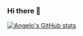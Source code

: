 ### Hi there 👋

<!--
**AngeloGSilva/AngeloGSilva** is a ✨ _special_ ✨ repository because its `README.md` (this file) appears on your GitHub profile.

Here are some ideas to get you started:

- 🔭 I’m currently working on ...
- 🌱 I’m currently learning ...
- 👯 I’m looking to collaborate on ...
- 🤔 I’m looking for help with ...
- 💬 Ask me about ...
- 📫 How to reach me: ...
- 😄 Pronouns: ...
- ⚡ Fun fact: ...
-->

[![Angelo's GitHub stats](https://github-readme-stats.vercel.app/api?username=AngeloGSilva)](https://github.com/AngeloGSilva/github-readme-stats)

